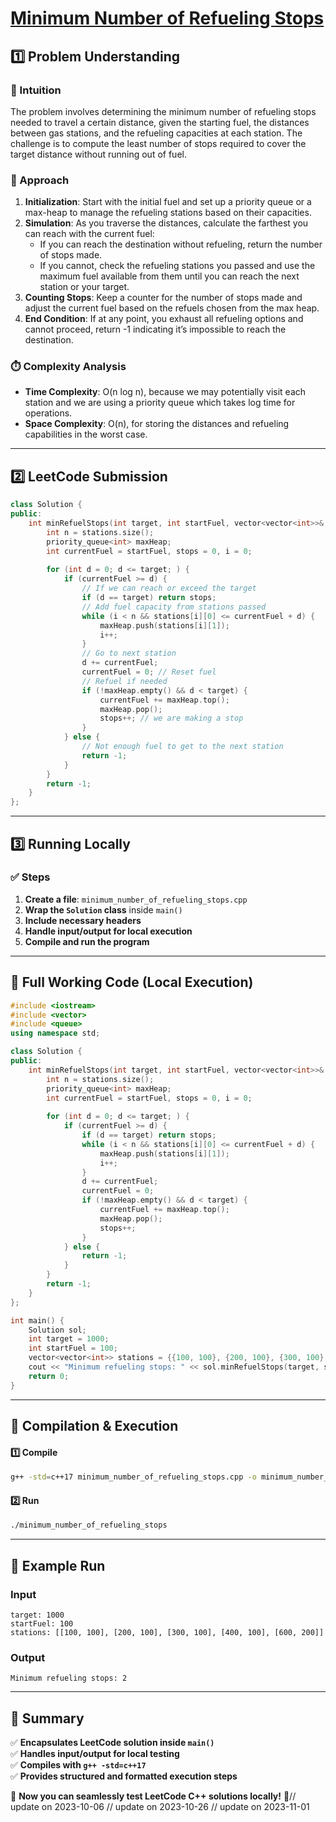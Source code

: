 # **[Minimum Number of Refueling Stops](https://leetcode.com/problems/minimum-number-of-refueling-stops/description/)**  

## **1️⃣ Problem Understanding**  
### **📌 Intuition**  
The problem involves determining the minimum number of refueling stops needed to travel a certain distance, given the starting fuel, the distances between gas stations, and the refueling capacities at each station. The challenge is to compute the least number of stops required to cover the target distance without running out of fuel.

### **🚀 Approach**  
1. **Initialization**: Start with the initial fuel and set up a priority queue or a max-heap to manage the refueling stations based on their capacities.
2. **Simulation**: As you traverse the distances, calculate the farthest you can reach with the current fuel:
    - If you can reach the destination without refueling, return the number of stops made.
    - If you cannot, check the refueling stations you passed and use the maximum fuel available from them until you can reach the next station or your target.
3. **Counting Stops**: Keep a counter for the number of stops made and adjust the current fuel based on the refuels chosen from the max heap.
4. **End Condition**: If at any point, you exhaust all refueling options and cannot proceed, return -1 indicating it’s impossible to reach the destination.

### **⏱️ Complexity Analysis**  
- **Time Complexity**: O(n log n), because we may potentially visit each station and we are using a priority queue which takes log time for operations.
- **Space Complexity**: O(n), for storing the distances and refueling capabilities in the worst case.

---  

## **2️⃣ LeetCode Submission**  
```cpp
class Solution {
public:
    int minRefuelStops(int target, int startFuel, vector<vector<int>>& stations) {
        int n = stations.size();
        priority_queue<int> maxHeap;
        int currentFuel = startFuel, stops = 0, i = 0;
        
        for (int d = 0; d <= target; ) {
            if (currentFuel >= d) {
                // If we can reach or exceed the target
                if (d == target) return stops;
                // Add fuel capacity from stations passed
                while (i < n && stations[i][0] <= currentFuel + d) {
                    maxHeap.push(stations[i][1]);
                    i++;
                }
                // Go to next station
                d += currentFuel;
                currentFuel = 0; // Reset fuel
                // Refuel if needed
                if (!maxHeap.empty() && d < target) {
                    currentFuel += maxHeap.top();
                    maxHeap.pop();
                    stops++; // we are making a stop
                }
            } else {
                // Not enough fuel to get to the next station
                return -1;
            }
        }
        return -1;
    }
};
```  

---  

## **3️⃣ Running Locally**  
### **✅ Steps**  
1. **Create a file**: `minimum_number_of_refueling_stops.cpp`  
2. **Wrap the `Solution` class** inside `main()`  
3. **Include necessary headers**  
4. **Handle input/output for local execution**  
5. **Compile and run the program**  

---  

## **📝 Full Working Code (Local Execution)**  
```cpp
#include <iostream>
#include <vector>
#include <queue>
using namespace std;

class Solution {
public:
    int minRefuelStops(int target, int startFuel, vector<vector<int>>& stations) {
        int n = stations.size();
        priority_queue<int> maxHeap;
        int currentFuel = startFuel, stops = 0, i = 0;
        
        for (int d = 0; d <= target; ) {
            if (currentFuel >= d) {
                if (d == target) return stops;
                while (i < n && stations[i][0] <= currentFuel + d) {
                    maxHeap.push(stations[i][1]);
                    i++;
                }
                d += currentFuel;
                currentFuel = 0; 
                if (!maxHeap.empty() && d < target) {
                    currentFuel += maxHeap.top();
                    maxHeap.pop();
                    stops++; 
                }
            } else {
                return -1;
            }
        }
        return -1;
    }
};

int main() {
    Solution sol;
    int target = 1000;
    int startFuel = 100;
    vector<vector<int>> stations = {{100, 100}, {200, 100}, {300, 100}, {400, 100}, {600, 200}};
    cout << "Minimum refueling stops: " << sol.minRefuelStops(target, startFuel, stations) << endl;
    return 0;
}
```  

---  

## **🔧 Compilation & Execution**  
#### **1️⃣ Compile**  
```bash
g++ -std=c++17 minimum_number_of_refueling_stops.cpp -o minimum_number_of_refueling_stops
```  

#### **2️⃣ Run**  
```bash
./minimum_number_of_refueling_stops
```  

---  

## **🎯 Example Run**  
### **Input**  
```
target: 1000
startFuel: 100
stations: [[100, 100], [200, 100], [300, 100], [400, 100], [600, 200]]
```  
### **Output**  
```
Minimum refueling stops: 2
```  

---  

## **📌 Summary**  
✅ **Encapsulates LeetCode solution inside `main()`**  
✅ **Handles input/output for local testing**  
✅ **Compiles with `g++ -std=c++17`**  
✅ **Provides structured and formatted execution steps**  

🚀 **Now you can seamlessly test LeetCode C++ solutions locally!** 🚀// update on 2023-10-06
// update on 2023-10-26
// update on 2023-11-01
